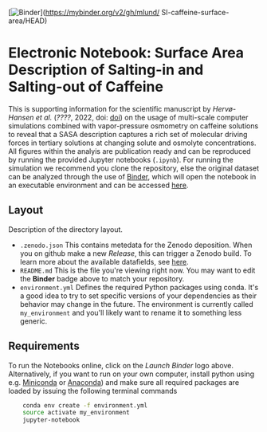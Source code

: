 [![Binder](https://mybinder.org/badge_logo.svg)](https://mybinder.org/v2/gh/mlund/
SI-caffeine-surface-area/HEAD)

# Electronic Notebook: Surface Area Description of Salting-in and Salting-out of Caffeine

This is supporting information for the scientific manuscript by _Hervø-Hansen et al._ (_????_, 2022, doi: [doi](https://doi.org/10.1039/D1CP04129K)) on the usage of multi-scale computer simulations combined with vapor-pressure osmometry on caffeine solutions to reveal that a SASA description captures a rich set of molecular driving forces in tertiary solutions at changing solute and osmolyte concentrations. All figures within the analyis are publication ready and can be reproduced by running the provided Jupyter notebooks (`.ipynb`). For running the simulation we recommend you clone the repository, else the original dataset can be analyzed through the use of [Binder](https://mybinder.org), which will open the notebook in an executable environment and can be accessed [here](https://mybinder.org/v2/gh/mlund/SI-caffeine-surface-area/HEAD).

## Layout

Description of the directory layout.

- `.zenodo.json` This contains metedata for the Zenodo deposition. When you on github make a new
  _Release_, this can trigger a Zenodo build. To learn more about the available datafields, see
  [here](https://developers.zenodo.org/?python#depositions).
- `README.md` This is the file you're viewing right now. You may want to edit the **Binder** badge above to match your repository.
- `environment.yml` Defines the required Python packages using conda. It's a good idea to try to set specific versions of your
  dependencies as their behavior may change in the future.
  The environment is currently called `my_environment` and you'll likely want to rename it to something less generic.

## Requirements

To run the Notebooks online, click on the _Launch Binder_ logo above. Alternatively, if you want to run on your own computer,
install python using e.g. [Miniconda](https://conda.io/miniconda.html) or [Anaconda](https://docs.conda.io))
and make sure all required packages are loaded by issuing the following terminal commands

``` bash
    conda env create -f environment.yml
    source activate my_environment
    jupyter-notebook
```
